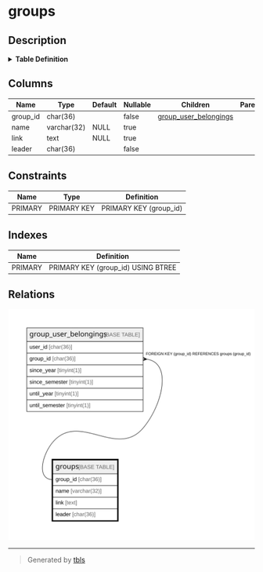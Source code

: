 # groups

## Description

<details>
<summary><strong>Table Definition</strong></summary>

```sql
CREATE TABLE `groups` (
  `group_id` char(36) NOT NULL,
  `name` varchar(32) DEFAULT NULL,
  `link` text DEFAULT NULL,
  `leader` char(36) NOT NULL,
  PRIMARY KEY (`group_id`)
) ENGINE=InnoDB DEFAULT CHARSET=utf8mb3
```

</details>

## Columns

| Name | Type | Default | Nullable | Children | Parents | Comment |
| ---- | ---- | ------- | -------- | -------- | ------- | ------- |
| group_id | char(36) |  | false | [group_user_belongings](group_user_belongings.md) |  |  |
| name | varchar(32) | NULL | true |  |  |  |
| link | text | NULL | true |  |  |  |
| leader | char(36) |  | false |  |  |  |

## Constraints

| Name | Type | Definition |
| ---- | ---- | ---------- |
| PRIMARY | PRIMARY KEY | PRIMARY KEY (group_id) |

## Indexes

| Name | Definition |
| ---- | ---------- |
| PRIMARY | PRIMARY KEY (group_id) USING BTREE |

## Relations

![er](groups.svg)

---

> Generated by [tbls](https://github.com/k1LoW/tbls)
